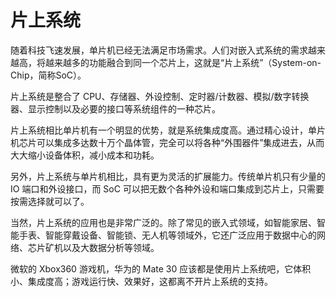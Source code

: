 # 片上系统
随着科技飞速发展，单片机已经无法满足市场需求。人们对嵌入式系统的需求越来越高，将越来越多的功能融合到同一个芯片上，这就是“片上系统”（System-on-Chip，简称SoC）。

片上系统是整合了 CPU、存储器、外设控制、定时器/计数器、模拟/数字转换器、显示控制以及必要的接口等系统组件的一种芯片。

片上系统相比单片机有一个明显的优势，就是系统集成度高。通过精心设计，单片机芯片可以集成多达数十万个晶体管，完全可以将各种“外围器件”集成进去，从而大大缩小设备体积，减小成本和功耗。

另外，片上系统与单片机相比，具有更为灵活的扩展能力。传统单片机只有少量的 IO 端口和外设接口，而 SoC 可以把无数个各种外设和端口集成到芯片上，只需要按需选择就可以了。

当然，片上系统的应用也是非常广泛的。除了常见的嵌入式领域，如智能家居、智能手表、智能穿戴设备、智能锁、无人机等领域外，它还广泛应用于数据中心的网络、芯片矿机以及大数据分析等领域。

微软的 Xbox360 游戏机，华为的 Mate 30 应该都是使用片上系统吧，它体积小、集成度高；游戏运行快、效果好，这都离不开片上系统的支持。